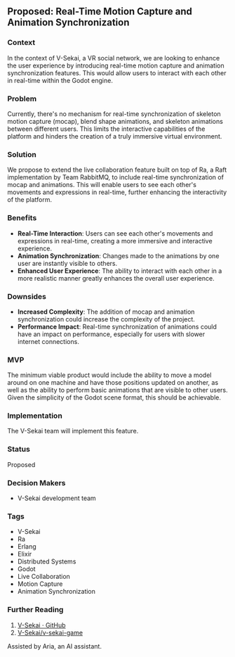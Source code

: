 ## Proposed: Real-Time Motion Capture and Animation Synchronization

### Context

In the context of V-Sekai, a VR social network, we are looking to enhance the user experience by introducing real-time motion capture and animation synchronization features. This would allow users to interact with each other in real-time within the Godot engine.

### Problem

Currently, there's no mechanism for real-time synchronization of skeleton motion capture (mocap), blend shape animations, and skeleton animations between different users. This limits the interactive capabilities of the platform and hinders the creation of a truly immersive virtual environment.

### Solution

We propose to extend the live collaboration feature built on top of Ra, a Raft implementation by Team RabbitMQ, to include real-time synchronization of mocap and animations. This will enable users to see each other's movements and expressions in real-time, further enhancing the interactivity of the platform.

### Benefits

- **Real-Time Interaction**: Users can see each other's movements and expressions in real-time, creating a more immersive and interactive experience.
- **Animation Synchronization**: Changes made to the animations by one user are instantly visible to others.
- **Enhanced User Experience**: The ability to interact with each other in a more realistic manner greatly enhances the overall user experience.

### Downsides

- **Increased Complexity**: The addition of mocap and animation synchronization could increase the complexity of the project.
- **Performance Impact**: Real-time synchronization of animations could have an impact on performance, especially for users with slower internet connections.

### MVP

The minimum viable product would include the ability to move a model around on one machine and have those positions updated on another, as well as the ability to perform basic animations that are visible to other users. Given the simplicity of the Godot scene format, this should be achievable.

### Implementation

The V-Sekai team will implement this feature.

### Status

Proposed

### Decision Makers

- V-Sekai development team

### Tags

- V-Sekai
- Ra
- Erlang
- Elixir
- Distributed Systems
- Godot
- Live Collaboration
- Motion Capture
- Animation Synchronization

### Further Reading

1. [V-Sekai · GitHub](https://github.com/v-sekai)
2. [V-Sekai/v-sekai-game](https://github.com/v-sekai/v-sekai-game)

Assisted by Aria, an AI assistant.
